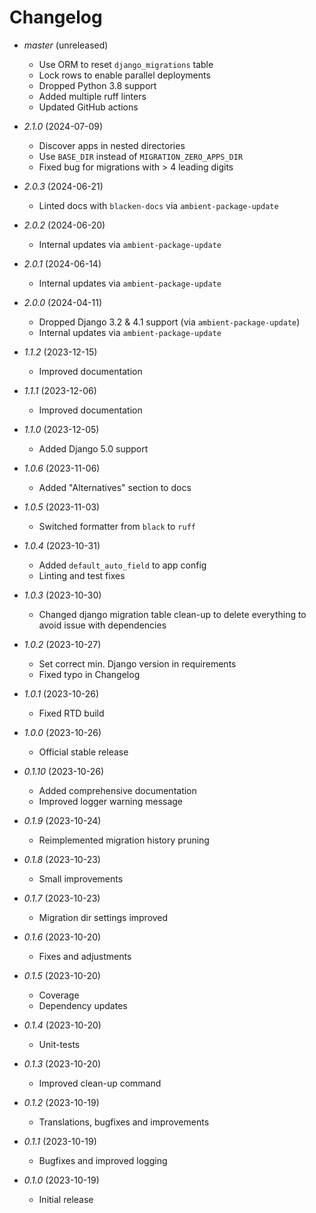 # Changelog

* *master* (unreleased)
  * Use ORM to reset `django_migrations` table
  * Lock rows to enable parallel deployments
  * Dropped Python 3.8 support
  * Added multiple ruff linters
  * Updated GitHub actions

* *2.1.0* (2024-07-09)
  * Discover apps in nested directories
  * Use `BASE_DIR` instead of `MIGRATION_ZERO_APPS_DIR`
  * Fixed bug for migrations with > 4 leading digits

* *2.0.3* (2024-06-21)
  * Linted docs with `blacken-docs` via `ambient-package-update`

* *2.0.2* (2024-06-20)
  * Internal updates via `ambient-package-update`

* *2.0.1* (2024-06-14)
  * Internal updates via `ambient-package-update`

* *2.0.0* (2024-04-11)
  * Dropped Django 3.2 & 4.1 support (via `ambient-package-update`)
  * Internal updates via `ambient-package-update`

* *1.1.2* (2023-12-15)
  * Improved documentation

* *1.1.1* (2023-12-06)
  * Improved documentation

* *1.1.0* (2023-12-05)
  * Added Django 5.0 support

* *1.0.6* (2023-11-06)
  * Added "Alternatives" section to docs

* *1.0.5* (2023-11-03)
  * Switched formatter from `black` to `ruff`

* *1.0.4* (2023-10-31)
  * Added `default_auto_field` to app config
  * Linting and test fixes

* *1.0.3* (2023-10-30)
  * Changed django migration table clean-up to delete everything to avoid issue with dependencies

* *1.0.2* (2023-10-27)
  * Set correct min. Django version in requirements
  * Fixed typo in Changelog

* *1.0.1* (2023-10-26)
  * Fixed RTD build

* *1.0.0* (2023-10-26)
  * Official stable release

* *0.1.10* (2023-10-26)
  * Added comprehensive documentation
  * Improved logger warning message

* *0.1.9* (2023-10-24)
  * Reimplemented migration history pruning

* *0.1.8* (2023-10-23)
  * Small improvements

* *0.1.7* (2023-10-23)
  * Migration dir settings improved

* *0.1.6* (2023-10-20)
  * Fixes and adjustments

* *0.1.5* (2023-10-20)
  * Coverage
  * Dependency updates

* *0.1.4* (2023-10-20)
  * Unit-tests

* *0.1.3* (2023-10-20)
  * Improved clean-up command

* *0.1.2* (2023-10-19)
  * Translations, bugfixes and improvements

* *0.1.1* (2023-10-19)
  * Bugfixes and improved logging

* *0.1.0* (2023-10-19)
  * Initial release
